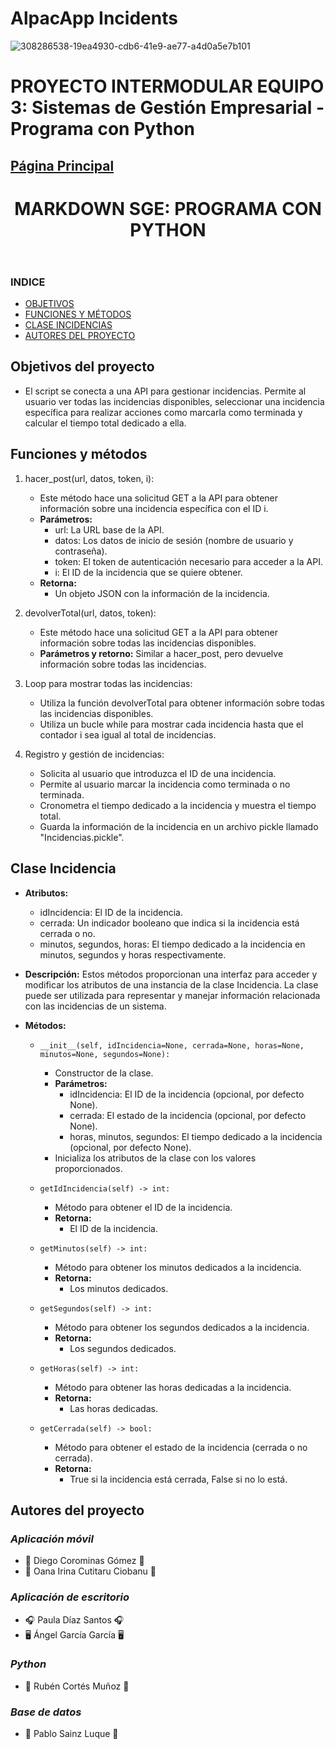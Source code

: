 # AlpacApp Incidents
![308286538-19ea4930-cdb6-41e9-ae77-a4d0a5e7b101](https://github.com/Kangelx/SGE-Proyecto-2024/assets/92815915/876698dc-8b9e-41e2-8f8d-aac22cc78f73)


# PROYECTO INTERMODULAR EQUIPO 3: Sistemas de Gestión Empresarial - Programa con Python
## [Página Principal](https://github.com/Kangelx/Proyecto2024-2025/blob/main/README.md)
</head>
  <body>
    <header class="page-header" role="banner">
      <h1 class="project-name">MARKDOWN SGE: PROGRAMA CON PYTHON</h1>
    </header>
   

<h3 id="indice">INDICE</h3>
    <ul>
      <li><a href="#objetivos">OBJETIVOS</a></li>
      <li><a href="#codigo">FUNCIONES Y MÉTODOS</a></li>
      <li><a href="#clases">CLASE INCIDENCIAS</a></li>
      <li><a href="#autores">AUTORES DEL PROYECTO</a></li>
      </ul>
    
    

<div id='objetivos'/>

## Objetivos del proyecto

- El script se conecta a una API para gestionar incidencias. Permite al usuario ver todas las incidencias disponibles, seleccionar una incidencia específica para realizar acciones como marcarla como terminada y calcular el tiempo total dedicado a ella.


<div id='codigo'/>

## Funciones y métodos 
1. hacer_post(url, datos, token, i):
   - Este método hace una solicitud GET a la API para obtener información sobre una incidencia específica con el ID i.
   - **Parámetros:**
     - url: La URL base de la API.
     - datos: Los datos de inicio de sesión (nombre de usuario y contraseña).
     - token: El token de autenticación necesario para acceder a la API.
     - i: El ID de la incidencia que se quiere obtener.
   - **Retorna:**
     - Un objeto JSON con la información de la incidencia.

2. devolverTotal(url, datos, token):
   - Este método hace una solicitud GET a la API para obtener información sobre todas las incidencias disponibles.
   - **Parámetros y retorno:** Similar a hacer_post, pero devuelve información sobre todas las incidencias.

3. Loop para mostrar todas las incidencias:
   - Utiliza la función devolverTotal para obtener información sobre todas las incidencias disponibles.
   - Utiliza un bucle while para mostrar cada incidencia hasta que el contador i sea igual al total de incidencias.

4. Registro y gestión de incidencias:
   - Solicita al usuario que introduzca el ID de una incidencia.
   - Permite al usuario marcar la incidencia como terminada o no terminada.
   - Cronometra el tiempo dedicado a la incidencia y muestra el tiempo total.
   - Guarda la información de la incidencia en un archivo pickle llamado "Incidencias.pickle".


<div id='clases'/>

## Clase Incidencia

- **Atributos:**
  - idIncidencia: El ID de la incidencia.
  - cerrada: Un indicador booleano que indica si la incidencia está cerrada o no.
  - minutos, segundos, horas: El tiempo dedicado a la incidencia en minutos, segundos y horas respectivamente.

- **Descripción:**
  Estos métodos proporcionan una interfaz para acceder y modificar los atributos de una instancia de la clase Incidencia. La clase puede ser utilizada para representar y manejar información relacionada con las incidencias de un sistema.
  
- **Métodos:**
  - `__init__(self, idIncidencia=None, cerrada=None, horas=None, minutos=None, segundos=None):`
    - Constructor de la clase.
    - **Parámetros:**
      - idIncidencia: El ID de la incidencia (opcional, por defecto None).
      - cerrada: El estado de la incidencia (opcional, por defecto None).
      - horas, minutos, segundos: El tiempo dedicado a la incidencia (opcional, por defecto None).
    - Inicializa los atributos de la clase con los valores proporcionados.
    
  - `getIdIncidencia(self) -> int:`
    - Método para obtener el ID de la incidencia.
    - **Retorna:**
      - El ID de la incidencia.
      
  - `getMinutos(self) -> int:`
    - Método para obtener los minutos dedicados a la incidencia.
    - **Retorna:**
      - Los minutos dedicados.
      
  - `getSegundos(self) -> int:`
    - Método para obtener los segundos dedicados a la incidencia.
    - **Retorna:**
      - Los segundos dedicados.
      
  - `getHoras(self) -> int:`
    - Método para obtener las horas dedicadas a la incidencia.
    - **Retorna:**
      - Las horas dedicadas.
      
  - `getCerrada(self) -> bool:`
    - Método para obtener el estado de la incidencia (cerrada o no cerrada).
    - **Retorna:**
      - True si la incidencia está cerrada, False si no lo está.

<div id='autores'/>
  
## **Autores del proyecto**
  
### *Aplicación móvil*
- :iphone: Diego Corominas Gómez :iphone:
- :llama: Oana Irina Cutitaru Ciobanu :llama:

### *Aplicación de escritorio*
- :headphones: Paula Díaz Santos :headphones:
- :desktop_computer: Ángel García García :desktop_computer:

### *Python*
- :snake: Rubén Cortés Muñoz :snake:

### *Base de datos*
- :file_folder: Pablo Sainz Luque :file_folder:
